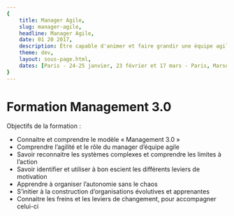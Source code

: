 ```yaml
---
{
	title: Manager Agile, 
	slug: manager-agile, 
	headline: Manager Agile, 
	date: 01 20 2017, 
	description: Être capable d'animer et faire grandir une équipe agile, 
	theme: dev, 
	layout: sous-page.html, 
	dates: [Paris - 24-25 janvier, 23 février et 17 mars - Paris, Marseille (Date à définir)]
}
---
```


# Formation Management 3.0

Objectifs de la formation : 

* Connaitre et comprendre le modèle « Management 3.0 »
* Comprendre l’agilité et le rôle du manager d’équipe agile
* Savoir reconnaitre les systèmes complexes et comprendre les limites à l’action
* Savoir identifier et utiliser à bon escient les différents leviers de motivation
* Apprendre à organiser l’autonomie sans le chaos
* S’initier à la construction d’organisations évolutives et apprenantes
* Connaitre les freins et les leviers de changement, pour accompagner celui-ci